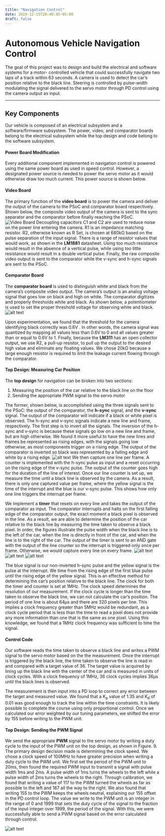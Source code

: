 ```yaml
---
title: "Navigation Control"
date: 2019-12-15T20:40:45-05:00
draft: false
---
```


Autonomous Vehicle Navigation Control
===================


The goal of this project was to design and build the electrical and software systems for a motor- controlled vehicle that could successfully navigate two laps of a track within 63 seconds.  A camera is used to detect the car’s position relative to the black line. Steering is controlled by pulse-width modulating the signal delivered to the servo motor through PD control using the camera output as input.

----------


Key Components
-------------
Our vehicle is composed of an electrical subsystem and a software/firmware subsystem. The power, video, and comparator boards belong to the electrical subsystem while the top design and code belong to the software subsystem.

#### Power Board Modification
Every additional component implemented in navigation control is powered using the same power board as used in speed control. However, a designated power source is needed to power the servo motor as it would otherwise draw too much current. This power source is shown below.


#### Video Board
The primary function of the **video board** is to power the camera and deliver the output of the camera to the PSoC and comparator board respectively. Shown below, the composite video output of the camera is sent to the sync separator and the comparator before finally reaching the PSoC.
![Video Board](/static/VideoBoard.png)
Decoupling capacitors C1 and C2 are used to reduce noise on the power line entering the camera. R1 is an impedance matching resistor. R2, otherwise known as R Set, is chosen at 680kΩ based on the pulse separation of the input signal. There is a range of resistor values that would work, as shown in the **LM1881** datasheet. Using too much resistance would result in the absence of a vertical pulse, while using too little resistance would result in a double vertical pulse. Finally, the raw composite video output is sent to the comparator while the v-sync and h-sync signals are sent to the PSoC.

#### Comparator Board
The **comparator board** is used to distinguish white and black from the camera’s composite video output. The camera’s output is an analog voltage signal that goes low on black and high on white. The comparator digitizes and properly thresholds white and black. As shown below, a potentiometer is used to set the proper threshold voltage for observing white and black.
![alt text](https://github.com/kylmac/ELE302_Navigation_Control/blob/master/images/Comparator.png)

Upon experimentation, we found that the threshold for the camera identifying black correctly was 0.6V . In other words, the camera signal was quantized by mapping all values less than 0.6V to 0 and all values greater than or equal to 0.6V to 1. Finally, because the **LM311** has an open collector output, we use R2, a pull-up resistor, to pull up the output to the desired high value and eliminate any floating values. We chose 20kΩ because a large enough resistor is required to limit the leakage current flowing through the comparator.
#### Top Design: Measuring Car Position
The **top design** for navigation can be broken into two sections:

 1. Measuring the position of the car relative to the black line on the floor
 2.  Sending the appropriate PWM signal to the servo motor


The former, shown below, is accomplished using the three signals sent to the PSoC: the output of the comparator, the **h-sync** signal, and the **v-sync** signal. The output of the comparator will indicate if a black or white pixel is observed. The h-sync and v-sync signals indicate a new line and frame, respectively. The first step is to invert all the signals. The inversion of the h-sync and v-sync is because these signals go low on a new line and frame, but are high otherwise. We found it more useful to have the new lines and frames be represented as rising edges, with the signals going low otherwise, as most components trigger on a rising edge. The output of the comparator is inverted so black was represented by a falling edge and white by a rising edge.
![alt text](https://github.com/kylmac/ELE302_Navigation_Control/blob/master/images/Top%20Design.png)
We then capture one line per frame. A counter is implemented with the h-sync pulse as input and a reset occurring on the rising edge of the v-sync pulse. The output of the counter goes high for the duration of the line of interest. Once our line counter is set up, we measure the time until a black line is observed by the camera. As a result, there is only one captured value per frame, where the yellow signal is the time of the interrupt and the blue is our v-sync pulse. This shows how only one line triggers the interrupt per frame.


We implement a **timer** that resets on every line and takes the output of the comparator as input. The comparator interrupts and halts on the first falling edge of the comparator output, the exact moment a black pixel is observed in the line. As a result, we are able to determine the position of the car relative to the black line by measuring the time taken to observe a black pixel. In order, the figures illustrate the pulse width when the black line is to the left of the car, when the line is directly in front of the car, and when the line is to the right of the car. The output of the timer is sent to an AND gate with the output of the line counter so the interrupt is triggered only once per frame. Otherwise, we would capture every line on every frame.
![alt text](https://github.com/kylmac/ELE302_Navigation_Control/blob/master/images/LeftDual.png)
![alt text](https://github.com/kylmac/ELE302_Navigation_Control/blob/master/images/CenterDual.png)
![alt text](https://github.com/kylmac/ELE302_Navigation_Control/blob/master/images/RightDual.png)

The blue signal is our non-inverted h-sync pulse and the yellow signal is the pulse at the interrupt. We time from the rising edge of the first blue pulse until the rising edge of the yellow signal. This is an effective method for determining the car’s position relative to the black line. The clock for both the timer and counter is set at 1MHz. The clock speed determines the resolution of our measurement. If the clock cycle is longer than the time taken to observe the black line, we can not calculate the car’s position. The period of one line is about 64μs and there are 320 pixels per line. This implies a clock frequency greater than 5MHz would be redundant, as a clock cycle period that is less than the time to read a pixel does not provide any more information than one that is the same as one pixel. Using this knowledge, we found that a 1MHz clock frequency was sufficient to time the signal.



#### Control Code
Our software reads the time taken to observe a black line and writes a PWM signal to the servo motor based on the the measurement. Once the interrupt is triggered by the black line, the time taken to observe the line is read in and compared with a target value of 36. The target value is acquired by lining up the black line with the center of the car and is measured in units of clock cycles. With a clock frequency of 1MHz, 36 clock cycles implies 36μs until the black lines is observed. 

The measurement is then input into a PD loop to correct any error between the target and measured value. We found that a K<sub>p</sub> value of 1.35 and K<sub>d</sub> of 0.01 was good enough to track the line within the time constraints. It is likely possible to complete the course using only proportional control. Once we calculated our error weighted by our tuning parameters, we shifted the error by 155 before writing to the PWM unit.




#### Top Design: Sending the PWM Signal
We send the appropriate **PWM** signal to the servo motor by writing a duty cycle to the input of the PWM unit on the top design, as shown in Figure. 9. The primary design decision made is determining the clock speed. We chose a clock speed of 100MHz to have greater precision when writing a duty cycle to the PWM unit. We first set the period of the PWM unit to 20ms, then found the required PWM input to transmit a signal with pulse width 1ms and 2ms. A pulse width of 1ms turns the wheels to the left while a pulse width of 2ms turns the wheels to the right. Through calibration, we found that writing a value of 117 to the PWM turned the wheels as far as possible to the left and 187 all the way to the right. We also found that writing 155 to the PWM keeps the wheels neutral, explaining our 155 offset in the PD control loop. The value we write to the PWM unit is an integer in the range of 0 and 1999 that sets the duty cycle of the signal to the fraction of the input integer over 1999, the period of the signal. With this, we were successfully able to send a PWM signal based on the error calculated through control.

![alt text](https://github.com/kylmac/ELE302_Navigation_Control/blob/master/images/PWM.png)
